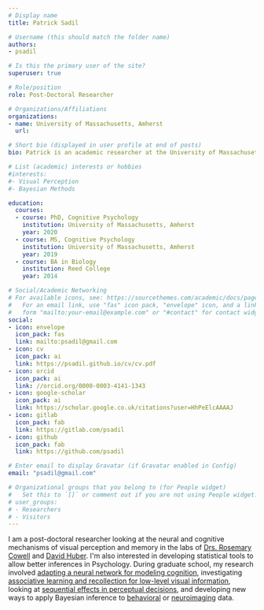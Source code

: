 ```yaml
---
# Display name
title: Patrick Sadil

# Username (this should match the folder name)
authors: 
- psadil

# Is this the primary user of the site?
superuser: true

# Role/position
role: Post-Doctoral Researcher

# Organizations/Affiliations
organizations:
- name: University of Massachusetts, Amherst
  url: 

# Short bio (displayed in user profile at end of posts)
bio: Patrick is an academic researcher at the University of Massachusetts, Amherst.

# List (academic) interests or hobbies
#interests:
#- Visual Perception
#- Bayesian Methods

education:
  courses:
  - course: PhD, Cognitive Psychology
    institution: University of Massachusetts, Amherst
    year: 2020
  - course: MS, Cognitive Psychology
    institution: University of Massachusetts, Amherst
    year: 2019
  - course: BA in Biology
    institution: Reed College
    year: 2014

# Social/Academic Networking
# For available icons, see: https://sourcethemes.com/academic/docs/page-builder/#icons
#   For an email link, use "fas" icon pack, "envelope" icon, and a link in the
#   form "mailto:your-email@example.com" or "#contact" for contact widget.
social:
- icon: envelope
  icon_pack: fas
  link: mailto:psadil@gmail.com
- icon: cv
  icon_pack: ai
  link: https://psadil.github.io/cv/cv.pdf
- icon: orcid
  icon_pack: ai
  link: //orcid.org/0000-0003-4141-1343
- icon: google-scholar
  icon_pack: ai
  link: https://scholar.google.co.uk/citations?user=HhPeElcAAAAJ
- icon: gitlab
  icon_pack: fab
  link: https://gitlab.com/psadil
- icon: github
  icon_pack: fab
  link: https://github.com/psadil

# Enter email to display Gravatar (if Gravatar enabled in Config)
email: "psadil@gmail.com"

# Organizational groups that you belong to (for People widget)
#   Set this to `[]` or comment out if you are not using People widget.
# user_groups:
# - Researchers
# - Visitors
---
```


I am a post-doctoral researcher looking at the neural and cognitive mechanisms of visual perception and memory in the labs of [Drs. Rosemary Cowell](https://people.umass.edu/cmap-lab/People.html) and [David Huber](https://people.umass.edu/dehuber/). I'm also interested in developing statistical tools to allow better inferences in Psychology. During graduate school, my research involved [adapting a neural network for modeling cognition](https://psadil.github.io/psadil/publication/sadil-2017-computational/), investigating [associative learning and recollection for low-level visual information](https://psadil.github.io/psadil/publication/sadil-2019-connecting/), looking at [sequential effects in perceptual decisions](https://psadil.github.io/psadil/publication/sadil-2021-serialdependence/), and developing new ways to apply Bayesian inference to [behavioral](https://psadil.githubb.io/psadil/publication/sadil-2019-hierarchical/) or [neuroimaging](https://psadil.github.io/psadil/publication/sadil-2021-nmm/) data. 

